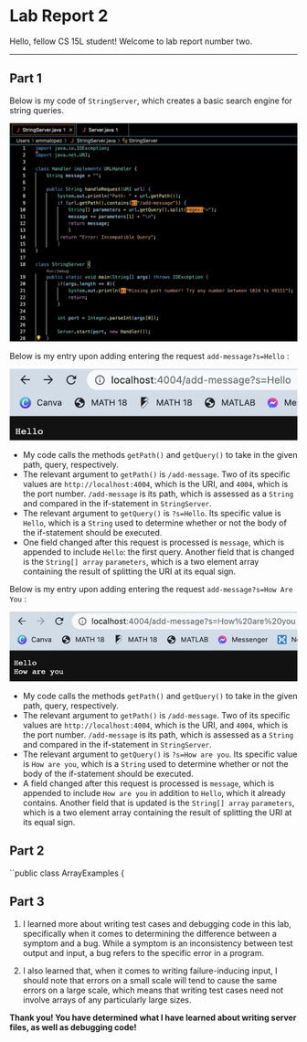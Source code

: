 # Lab Report 2
Hello, fellow CS 15L student! Welcome to lab report number two.

---

## Part 1

Below is my code of ``StringServer``, which creates a basic search engine for string queries.

![Image](StringServer.png)

Below is my entry upon adding entering the request ``add-message?s=Hello`` :

![Image](Hello.png)

- My code calls the methods ``getPath()`` and ``getQuery()`` to take in the given path, query, 
respectively.
- The relevant argument to ``getPath()`` is ``/add-message``. Two of its specific values
are ``http://localhost:4004``, which is the URI, and ``4004``, which is the port number. ``/add-message`` is its 
path, which is assessed as a ``String`` and compared in the if-statement in ``StringServer``.
- The relevant argument to ``getQuery()`` is ``?s=Hello``. Its specific value is ``Hello``, which is a ``String``
used to determine whether or not the body of the if-statement should be executed.
- One field changed after this request is processed is ``message``, which is appended to include ``Hello``:
the first query. Another field that is changed is the ``String[] array`` ``parameters``, which is a two element
array containing the result of splitting the URI at its equal sign.

Below is my entry upon adding entering the request ``add-message?s=How Are You`` :

![Image](HowAreYou.png)

- My code calls the methods ``getPath()`` and ``getQuery()`` to take in the given path, query, 
respectively.
- The relevant argument to ``getPath()`` is ``/add-message``. Two of its specific values
are ``http://localhost:4004``, which is the URI, and ``4004``, which is the port number. ``/add-message`` is its 
path, which is assessed as a ``String`` and compared in the if-statement in ``StringServer``.
- The relevant argument to ``getQuery()`` is ``?s=How are you``. Its specific value is ``How are you``, which is a ``String``
used to determine whether or not the body of the if-statement should be executed.
- A field changed after this request is processed is ``message``, which is appended to include ``How are you``
in addition to ``Hello``, which it already contains. Another field that is updated is the ``String[] array`` ``parameters``,
which is a two element array containing the result of splitting the URI at its equal sign.


## Part 2

``public class ArrayExamples {


## Part 3

1) I learned more about writing test cases and debugging code in this lab, specifically when it comes to determining the difference between a symptom and a bug. While a symptom is an inconsistency between test output and input, a bug refers to the specific error in a program.

2) I also learned that, when it comes to writing failure-inducing input, I should note that errors on a small scale will tend to cause the same errors on a large scale, which means that writing test cases need not involve arrays of any particularly large sizes.

**Thank you! You have determined what I have learned about writing server files, as well as debugging code!**
